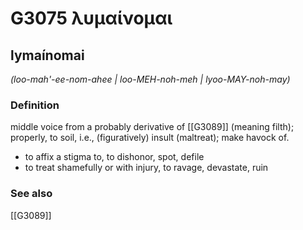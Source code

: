 # G3075 λυμαίνομαι

## lymaínomai

_(loo-mah'-ee-nom-ahee | loo-MEH-noh-meh | lyoo-MAY-noh-may)_

### Definition

middle voice from a probably derivative of [[G3089]] (meaning filth); properly, to soil, i.e., (figuratively) insult (maltreat); make havock of.

- to affix a stigma to, to dishonor, spot, defile
- to treat shamefully or with injury, to ravage, devastate, ruin

### See also

[[G3089]]

